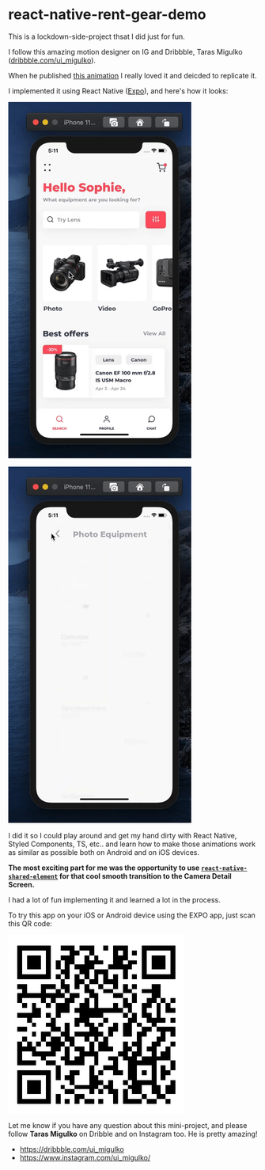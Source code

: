 # react-native-rent-gear-demo

This is a lockdown-side-project thsat I did just for fun.

I follow this amazing motion designer on IG and Dribbble, Taras Migulko ([dribbble.com/ui_migulko](https://dribbble.com/ui_migulko)).

When he published [this animation](https://dribbble.com/shots/11159950-Photo-equipment-rent-app-iOS-mobile-interaction) I really loved it and deicded to replicate it.

I implemented it using React Native ([Expo](https://expo.io/)), and here's how it looks:

![](https://raw.githubusercontent.com/JaviEzpeleta/react-native-rent-gear-demo/master/demo-1.gif)

![](https://raw.githubusercontent.com/JaviEzpeleta/react-native-rent-gear-demo/master/demo-2.gif)

I did it so I could play around and get my hand dirty with React Native, Styled Components, TS, etc.. and learn how to make those animations work as similar as possible both on Android and on iOS devices.

**The most exciting part for me was the opportunity to use [`react-native-shared-element`](https://github.com/IjzerenHein/react-native-shared-element) for that cool smooth transition to the Camera Detail Screen.**

I had a lot of fun implementing it and learned a lot in the process.


  To try this app on your iOS or Android device using the EXPO app, just scan this QR code:

  ![](https://raw.githubusercontent.com/JaviEzpeleta/react-native-rent-gear-demo/master/expo-qr-code.png)


Let me know if you have any question about this mini-project, and please follow **Taras Migulko** on Dribble and on Instagram too. He is pretty amazing!

- https://dribbble.com/ui_migulko
- https://www.instagram.com/ui_migulko/

